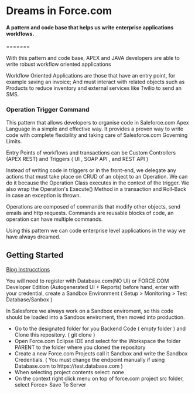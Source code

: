 <h1>Dreams in Force.com</h1>
<h4>A pattern and code base that helps us write enterprise applications workflows.</h4>
=======

<p>With this pattern and code base, APEX and JAVA developers are able to write robust workflow oriented applications</p>

<p>Workflow Oriented Applications are those that have an entry point, for example saving an invoice; And must interact with related objects such as Products to reduce inventory and external services like Twilio to send an SMS.</p>


<h3>Operation Trigger Command</h3>
<p>This pattern that allows developers to organise code in Saleforce.com Apex Language in a simple and effective way. It provides a proven way to write code with complete flexibility and taking care of Salesforce.com Governing Limits.</p>


<p>Entry Points of workflows and transactions can be Custom Controllers (APEX REST) and Triggers ( UI , SOAP API , and REST API )</p>

<p>Instead of writing code in triggers or in the front-end, we delegate any actions that must take place on CRUD of an object to an Operation. We can do it because the Operation Class executes in the context of the trigger. We also wrap the Operation's Execute() Method in a transaction and Roll-Back in case an exception is thrown.</p>

<p>Operations are composed of commands that modify other objects, send emails and http requests. Commands are reusable blocks of code, an operation can have multiple commands.</p>

<p>Using this pattern we can code enterprise level applications in the way we have always dreamed.</p>


<h2>Getting Started</h2>
<a href="http://blogs.developerforce.com/labs/2011/04/how-to-use-git-github-force-com-ide-open-source-labs-apps.html">Blog Instrucctions</a>

<p>You will need to register with Database.com(NO UI) or FORCE.COM Developer Edition (Autogenerated UI + Reports) before hand, enter with your credential, create a Sandbox Environment ( Setup > Monitoring > Test Database/Sanbox  ) </p>

<p>In Salesforce we always work on a Sandbox enviroment, so this code should be loaded into a Sandbox enviroment, then moved into production.</p>

<ul>
  <li>Go to the designated folder for you Backend Code ( empty folder ) and Clone this repository. ( git clone )</li>
  <li>Open Force.com Eclipse IDE and select for the Workspace the folder PARENT to the folder where you cloned the repository</li>
  <li>Create a new Force.com Projects call it Sandbox and write the Sandbox Credentials. ( You must change the endpoint manually if using Database.com to https://test.database.com  )</li>
  <li>When selecting project contents select: none</li>
  <li>On the context right click menu on top of force.com project src folder, select Force> Save To Server</li>
</ul>
